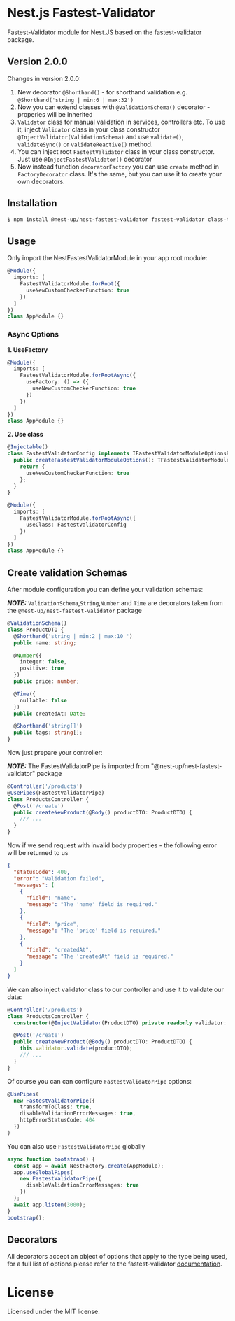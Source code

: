 # Nest.js Fastest-Validator

Fastest-Validator module for Nest.JS based on the fastest-validator package.

## Version 2.0.0

Changes in version 2.0.0:

1. New decorator `@Shorthand()` - for shorthand validation e.g. `@Shorthand('string | min:6 | max:32')`
2. Now you can extend classes with `@ValidationSchema()` decorator - properies will be inherited
3. `Validator` class for manual validation in services, controllers etc. To use it, inject `Validator` class in your class constructor `@InjectValidator(ValidationSchema)` and use `validate()`, `validateSync()` or `validateReactive()` method.
4. You can inject root `FastestValidator` class in your class constructor. Just use `@InjectFastestValidator()` decorator
5. Now instead function `decoratorFactory` you can use `create` method in `FactoryDecorator` class. It's the same, but you can use it to create your own decorators.

## Installation

```bash
$ npm install @nest-up/nest-fastest-validator fastest-validator class-transformer
```

## Usage

Only import the NestFastestValidatorModule in your app root module:

```typescript
@Module({
  imports: [
    FastestValidatorModule.forRoot({
      useNewCustomCheckerFunction: true
    })
  ]
})
class AppModule {}
```

### Async Options

**1. UseFactory**

```typescript
@Module({
  imports: [
    FastestValidatorModule.forRootAsync({
      useFactory: () => ({
        useNewCustomCheckerFunction: true
      })
    })
  ]
})
class AppModule {}
```

**2. Use class**

```typescript
@Injectable()
class FastestValidatorConfig implements IFastestValidatorModuleOptionsFactory {
  public createFastestValidatorModuleOptions(): TFastestValidatorModuleOptions {
    return {
      useNewCustomCheckerFunction: true
    };
  }
}
```

```typescript
@Module({
  imports: [
    FastestValidatorModule.forRootAsync({
      useClass: FastestValidatorConfig
    })
  ]
})
class AppModule {}
```

## Create validation Schemas

After module configuration you can define your validation schemas:

**_NOTE:_** `ValidationSchema`,`String`,`Number` and `Time` are decorators taken from the `@nest-up/nest-fastest-validator` package

```typescript
@ValidationSchema()
class ProductDTO {
  @Shorthand('string | min:2 | max:10 ')
  public name: string;

  @Number({
    integer: false,
    positive: true
  })
  public price: number;

  @Time({
    nullable: false
  })
  public createdAt: Date;

  @Shorthand('string[]')
  public tags: string[];
}
```

Now just prepare your controller:

**_NOTE:_** The FastestValidatorPipe is imported from "@nest-up/nest-fastest-validator" package

```typescript
@Controller('/products')
@UsePipes(FastestValidatorPipe)
class ProductsController {
  @Post('/create')
  public createNewProduct(@Body() productDTO: ProductDTO) {
    /// ...
  }
}
```

Now if we send request with invalid body properties - the following error will be returned to us

```json
{
  "statusCode": 400,
  "error": "Validation failed",
  "messages": [
    {
      "field": "name",
      "message": "The 'name' field is required."
    },
    {
      "field": "price",
      "message": "The 'price' field is required."
    },
    {
      "field": "createdAt",
      "message": "The 'createdAt' field is required."
    }
  ]
}
```

We can also inject validator class to our controller and use it to validate our data:

```typescript
@Controller('/products')
class ProductsController {
  constructor(@InjectValidator(ProductDTO) private readonly validator: Validator) {}

  @Post('/create')
  public createNewProduct(@Body() productDTO: ProductDTO) {
    this.validator.validate(productDTO);
    /// ...
  }
}
```

Of course you can can configure `FastestValidatorPipe` options:

```typescript
@UsePipes(
  new FastestValidatorPipe({
    transformToClass: true,
    disableValidationErrorMessages: true,
    httpErrorStatusCode: 404
  })
)
```

You can also use `FastestValidatorPipe` globally

```typescript
async function bootstrap() {
  const app = await NestFactory.create(AppModule);
  app.useGlobalPipes(
    new FastestValidatorPipe({
      disableValidationErrorMessages: true
    })
  );
  await app.listen(3000);
}
bootstrap();
```

## Decorators

All decorators accept an object of options that apply to the type being used, for a full list of options please refer to the fastest-validator [documentation](https://www.npmjs.com/package/fastest-validator).

# License

Licensed under the MIT license.
